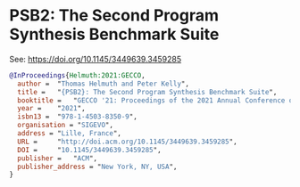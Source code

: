 # PSB2: The Second Program Synthesis Benchmark Suite

See: https://doi.org/10.1145/3449639.3459285

```bibtex
@InProceedings{Helmuth:2021:GECCO,
  author =	"Thomas Helmuth and Peter Kelly",
  title =	"{PSB2}: The Second Program Synthesis Benchmark Suite",
  booktitle =	"GECCO '21: Proceedings of the 2021 Annual Conference on Genetic and Evolutionary Computation",
  year = 	"2021",
  isbn13 =	"978-1-4503-8350-9",
  organisation = "SIGEVO",
  address =	"Lille, France",
  URL =  	"http://doi.acm.org/10.1145/3449639.3459285",
  DOI =  	"10.1145/3449639.3459285",
  publisher =	"ACM",
  publisher_address = "New York, NY, USA",
}
```
